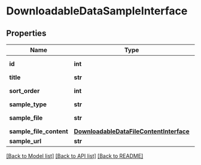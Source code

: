 # DownloadableDataSampleInterface

## Properties
Name | Type | Description | Notes
------------ | ------------- | ------------- | -------------
**id** | **int** | Sample(or link) id | [optional] 
**title** | **str** | Title | 
**sort_order** | **int** | Order index for sample | 
**sample_type** | **str** |  | 
**sample_file** | **str** | relative file path | [optional] 
**sample_file_content** | [**DownloadableDataFileContentInterface**](DownloadableDataFileContentInterface.md) |  | [optional] 
**sample_url** | **str** | file URL | [optional] 

[[Back to Model list]](../README.md#documentation-for-models) [[Back to API list]](../README.md#documentation-for-api-endpoints) [[Back to README]](../README.md)


